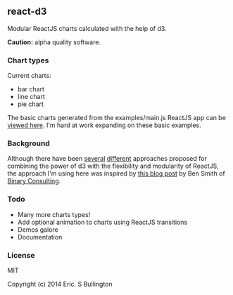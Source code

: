 ## react-d3
Modular ReactJS charts calculated with the help of d3.

**Caution:**  alpha quality software.

### Chart types
Current charts:
* bar chart
* line chart
* pie chart

The basic charts generated from the examples/main.js ReactJS app can be [viewed here](http://esbullington.github.io/react-d3).  I'm hard at work expanding on these basic examples.

### Background
Although there have been [several](http://nicolashery.com/integrating-d3js-visualizations-in-a-react-app/) [different](http://bl.ocks.org/milroc/d22bbf92231876505e5d) approaches proposed for combining the power of d3 with the flexibility and modularity of ReactJS, the approach I'm using here was inspired by [this blog post](http://10consulting.com/2014/02/19/d3-plus-reactjs-for-charting/) by Ben Smith of [Binary Consulting](http://10consulting.com/).

### Todo
* Many more charts types!
* Add optional animation to charts using ReactJS transitions
* Demos galore
* Documentation

### License
MIT

Copyright (c) 2014 Eric. S Bullington
